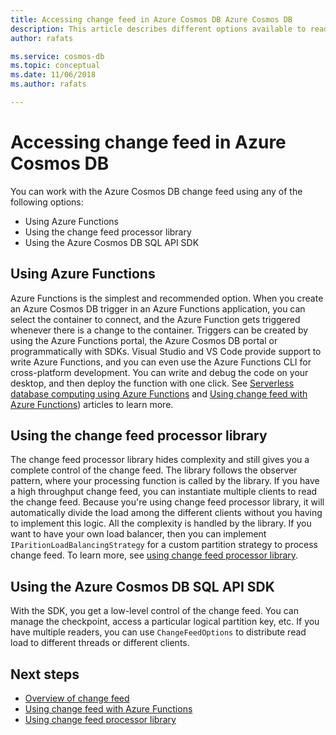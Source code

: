 ```yaml
---
title: Accessing change feed in Azure Cosmos DB Azure Cosmos DB 
description: This article describes different options available to read and access change feed in Azure Cosmos DB Azure Cosmos DB.  
author: rafats

ms.service: cosmos-db
ms.topic: conceptual
ms.date: 11/06/2018
ms.author: rafats

---
```

# Accessing change feed in Azure Cosmos DB

You can work with the Azure Cosmos DB change feed using any of the following options:

* Using Azure Functions
* Using the change feed processor library
* Using the Azure Cosmos DB SQL API SDK

## Using Azure Functions

Azure Functions is the simplest and recommended option. When you create an Azure Cosmos DB trigger in an Azure Functions application, you can select the container to connect, and the Azure Function gets triggered whenever there is a change to the container. Triggers can be created by using the Azure Functions portal, the Azure Cosmos DB portal or programmatically with SDKs. Visual Studio and VS Code provide support to write Azure Functions, and you can even use the Azure Functions CLI for cross-platform development. You can write and debug the code on your desktop, and then deploy the function with one click. See [Serverless database computing using Azure Functions](serverless-computing-database.md) and [Using change feed with Azure Functions](change-feed-functions.md)) articles to learn more.

## Using the change feed processor library

The change feed processor library hides complexity and still gives you a complete control of the change feed. The library follows the observer pattern, where your processing function is called by the library. If you have a high throughput change feed, you can instantiate multiple clients to read the change feed. Because you're using change feed processor library, it will automatically divide the load among the different clients without you having to implement this logic. All the complexity is handled by the library. If you want to have your own load balancer, then you can implement `IParitionLoadBalancingStrategy` for a custom partition strategy to process change feed. To learn more, see [using change feed processor library](change-feed-processor.md).

## Using the Azure Cosmos DB SQL API SDK

With the SDK, you get a low-level control of the change feed. You can manage the checkpoint, access a particular logical partition key, etc. If you have multiple readers, you can use `ChangeFeedOptions` to distribute read load to different threads or different clients. 

## Next steps

* [Overview of change feed](change-feed.md)
* [Using change feed with Azure Functions](change-feed-functions.md)
* [Using change feed processor library](change-feed-processor.md)